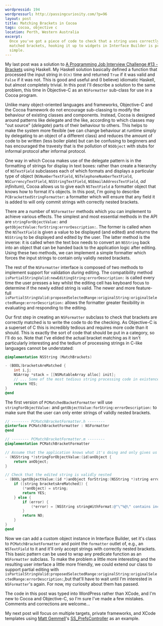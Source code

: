 ```yaml
---
wordpressid: 194
wordpressurl: http://passingcuriosity.com/?p=96
layout: post
title: Matching Brackets in Cocoa
tags: cocoa, objective c
location: Perth, Western Australia
excerpt: 
  Once you've got a piece of code to check that a string uses correctly 
  matched brackets, hooking it up to widgets in Interface Builder is pretty
  simple.
---
```


My last post was a solution to [A Programming Job Interview Challenge #13 -
Brackets](http://www.dev102.com/2008/07/21/a-programming-job-interview-challenge-13-brackets/)
using Haskell. My Haskell solution basically defined a function that processed
the input string in `O(n)` time and returned `True` if it was valid and
`False` if it was not. This is good and useful and (I believe) idiomatic
Haskell, but almost completely trivial. In this post I'll describe a solution
to the same problem, this time in Objective-C as an `NSFormatter` sub-class
for use in a Cocoa program.

Unlike many object-oriented languages and frameworks, Objective-C and the
Cocoa framework do not encourage sub-classing to modify the behaviour of
existing classes and components. Instead, Cocoa is designed around patterns
like delegate and the like, according to which classes may "out source"
(*delegate*) parts of their behaviour to others. This helps to make the system
more flexible (we can change behaviour at runtime simply by delegating to an
object of a different class) and reduces the amount of code to be written
(less boiler plate) but can be confusing to beginners and has encouraged the
travesty that is the pollution of `NSObject` with stubs for informal protocol
after informal protocol.

One way in which Cocoa makes use of the delegate pattern is in the formatting
of strings for display in text boxes: rather than create a hierarchy of
`NSTextField` subclasses each of which formats and displays a particular type
of object (`NSNumberTextField`, `NSTelephoneNumberTextField`,
`NSCurrencyTextField`, `NSStringTextField`, `NSEmailAddressTextField`, *ad
infinitum*), Cocoa allows us to give each `NSTextField` a formatter object
that knows how to format it's objects. In this post, I'm going to describe
`PCBrackettedStringFormatter`: a formatter which will ensure that any field it
is added to will only commit strings with correctly nested brackets.

There are a number of `NSFormatter` methods which you can implement to achieve
various effects. The simplest and most essential methods in the API are
`stringForObjectValue:` and `getObjectValue:forString:errorDescription:`. The
former is called when the `NSTextField` is given a value to be displayed (and
edited) and returns the `NSString` to be displayed and edited by the user. The
latter method is the inverse: it is called when the text box needs to convert
an `NSString` back into an object that can be handed back to the application
logic after editing. Using these two methods, we can implement a simple
formatter which forces the input strings to contain only validly nested
brackets.

The rest of the `NSFormatter` interface is composed of two methods to
implement support for validation *during* editing. The compatibility method
`isPartialStringValid:newEditingString:errorDescription:` is called every time
the user presses a key whilst the editing cell has keyboard focus to determine
if the newly edited string is valid. The newer and more feature-full
`isPartialStringValid:proposedSelectedRange:originalString:originalSelectedRange:errorDescription:`
allows the formatter greater flexibility in evaluating and responding to the
editing.

Our first step in creating an `NSFormatter` subclass to check that brackets
are correctly matched is to write the code to do the checking. As Objective-C
is a superset of C this is incredibly tedious and requires more code than it
should. This is exactly the sort of code that should be put in a category, so
I'll do so. Note that I've elided the actual bracket matching as it isn't
particularly interesting and the tedium of processing strings in C-like
languages cannot be understated:

``````objectivec
@implementation NSString (MatchBrackets)

- (BOOL)bracketsAreMatched {
	int i,j;
	NSArray *stack = [[NSMutableArray alloc] init];
	// ... Some of the most tedious string processing code in existence elided ...
	return YES;
}
@end
``````

The first version of `PCMatchedBacketFormatter` will use
`stringForObjectValue:` and `getObjectValue:forString:errorDescription:` to
make sure that the user can only enter strings of validly nested brackets.

``````objectivec
// -------- PCMatchBracketFormatter.h --------
@interface PCMatchBracketFormatter : NSFormatter
@end

// -------- PCMatchBracketFormatter.m --------
@implementation PCMatchBracketFormatter

// Assume that the application knows what it's doing and only gives us validly strings
- (NSString *)stringForObjectValue:(id)anObject {
	return anObject;
}

// Check that the edited string is validly nested
- (BOOL)getObjectValue:(id *)anObject forString:(NSString *)string errorDescription:(NSString **)error {
	if ([string bracketsAreMatched]) {
		(*anObject) = string;
		return YES;
	} else {
		if (error) {
			(*error) = [NSString stringWithFormat:@"\"%@\" contains incorrectly matched brackers", string];
		}
		return NO;
	}
}
@end
``````

Now we can add a custom object instance in Interface Builder, set it's class
to `PCMatchBracketFormatter` and point the `formatter` outlet of, e.g., an
`NSTextField` to it and it'll only accept strings with correctly nested
brackets. This basic pattern can be used to wrap any predicate function as an
`NSFormatter` subclass. To make the problem a little more interesting and the
resulting user interface a little more friendly, we could extend our class to
support partial editing with
`isPartialStringValid:proposedSelectedRange:originalString:originalSelectedRange:errorDescription:`,but
that'll have to wait until I'm interested in `NSFormatter`'s again. For now,
my curiosity about them has passed.

The code in this post was typed into WordPress rather than XCode, and I'm new
to Cocoa and Objective-C, so I'm sure I've made a few mistakes. Comments and
corrections are welcome...

My next post will focus on multiple targets, private frameworks, and XCode
templates using [Matt Gemmell](http://mattgemmell.com/)'s
[SS_PrefsController](http://mattgemmell.com/source#ssprefscontroller) as an
example.

